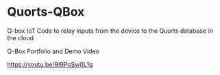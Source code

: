 # Quorts-QBox
Q-box IoT Code to relay inputs from the device to the Quorts database in the cloud


Q-Box Portfolio and Demo Video

https://youtu.be/9I9PoSw0L1g
